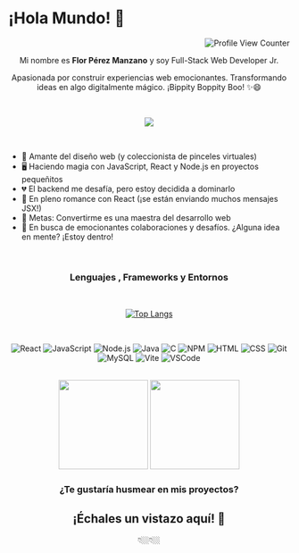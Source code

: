 
# ¡Hola Mundo! 👋


<div align="right">

![Profile View Counter](https://komarev.com/ghpvc/?username=FlorPManzano&color=EB636B)

</div>

<div align="center">

  Mi nombre es <b>Flor Pérez Manzano</b> y soy Full-Stack Web Developer Jr.


  Apasionada por construir experiencias web emocionantes. Transformando ideas en algo digitalmente mágico. ¡Bippity Boppity Boo! ✨😄

  <br/>

  [<img src="https://img.shields.io/badge/-Flor_P._Manzano-pink?style=-square&logo=Linkedin&logoColor=white&color=EB636B&link=https://www.linkedin.com/in/florpmanzano/)">](https://www.linkedin.com/in/florpmanzano/)

</div>

<br/>

* 🎨 Amante del diseño web (y coleccionista de pinceles virtuales)
* 🖥️ Haciendo magia con JavaScript, React y Node.js en proyectos pequeñitos
* 💔 El backend me desafía, pero estoy decidida a dominarlo
* 📘 En pleno romance con React (¡se están enviando muchos mensajes JSX!)
* 📑 Metas: Convertirme es una maestra del desarrollo web
* 👥 En busca de emocionantes colaboraciones y desafíos. ¿Alguna idea en mente? ¡Estoy dentro!

<br />

<h3  align="center">Lenguajes , Frameworks y Entornos</h3>

<br />

<div align="center">

[![Top Langs](https://github-readme-stats.vercel.app/api/top-langs/?username=FlorPManzano&custom_title=Lenguajes%20más%20usados&layout=compact&bg_color=22272E&text_color=ffffff&hide_border=true&title_color=FDBCB4)](https://github.com/FlorPManzano/github-readme-stats)

</div>

<br />

<div align="center">

  ![React](https://img.shields.io/badge/React-61DAFB.svg?style=for-the-badge&logo=React&logoColor=22272E)
  ![JavaScript](https://img.shields.io/badge/JavaScript-F7DF1E.svg?style=for-the-badge&logo=JavaScript&logoColor=22272E)
  ![Node.js](https://img.shields.io/badge/Node.js-339933.svg?style=for-the-badge&logo=nodedotjs&logoColor=white)
  ![Java](https://img.shields.io/badge/java-%23ED8B00.svg?style=for-the-badge&logo=openjdk&logoColor=white)
  ![C](https://img.shields.io/badge/c-%2300599C.svg?style=for-the-badge&logo=c&logoColor=white)
  ![NPM](https://img.shields.io/badge/NPM-%23CB3837.svg?style=for-the-badge&logo=npm&logoColor=white)
  ![HTML](https://img.shields.io/badge/HTML5-E34F26?style=for-the-badge&logo=html5&logoColor=white)
  ![CSS](https://img.shields.io/badge/CSS3-1572B6?style=for-the-badge&logo=css3&logoColor=white)
  ![Git](https://img.shields.io/badge/GIT-E44C30?style=for-the-badge&logo=git&logoColor=white)
  ![MySQL](https://img.shields.io/badge/MySQL-005C84?style=for-the-badge&logo=mysql&logoColor=white)
  ![Vite](https://img.shields.io/badge/Vite-646CFF.svg?style=for-the-badge&logo=Vite&logoColor=white)
  ![VSCode](https://img.shields.io/badge/Visual%20Studio%20Code-007ACC.svg?style=for-the-badge&logo=Visual-Studio-Code&logoColor=white)

</div>

<br />


<div align="center">

  <img src="https://github-readme-stats.vercel.app/api?username=FlorPManzano&count_private=true&include_all_commits&custom_title=Mis Estadísticas en GitHub&show_icons=true&bg_color=22272E&text_color=ffffff&hide_border=true&title_color=FDBCB4&icon_color=EB636B" height="160"/>
  <img src="https://streak-stats.demolab.com?user=FlorPManzano&count_private=true&theme=tokyonight-duo&hide_border=true&locale=es&background=22272EE7&ring=EB636B&fire=FDBCB4&currStreakNum=ffffff&sideNums=ffffff&sideLabels=FDBCB4&dates=ffffff&currStreakLabel=EB636B" height="160"/>

</div>


<h3 align="center">
¿Te gustaría husmear en mis proyectos?
</h3>
<h2 align="center">
¡Échales un vistazo aquí! 👀
</h2>

<div align="center">👇🏼👇🏼</div>
